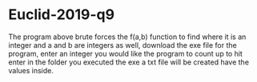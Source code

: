 # Euclid-2019-q9
The program above brute forces the f(a,b) function to find where it is an integer and a and b are integers as well,
download the exe file for the program, enter an integer you would like the program to count up to hit enter
in the folder you executed the exe a txt file will be created have the values inside.
